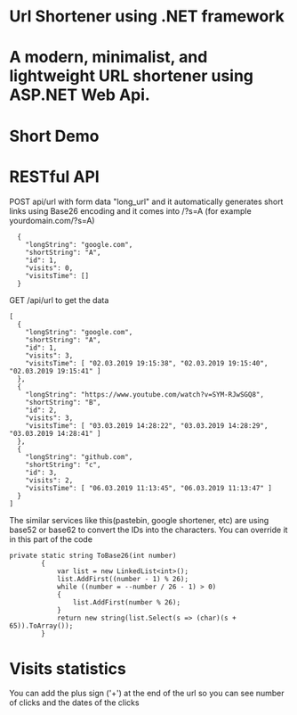 # Url Shortener using .NET framework

# A modern, minimalist, and lightweight URL shortener using ASP.NET Web Api.

# Short Demo


# RESTful API
POST api/url with form data "long_url" and it automatically generates short links using Base26 encoding and it comes into /?s=A (for example yourdomain.com/?s=A)
```
  {
    "longString": "google.com",
    "shortString": "A",
    "id": 1,
    "visits": 0,
    "visitsTime": []
  }
```
GET /api/url to get the data
```
[
  {
    "longString": "google.com",
    "shortString": "A",
    "id": 1,
    "visits": 3,
    "visitsTime": [ "02.03.2019 19:15:38", "02.03.2019 19:15:40", "02.03.2019 19:15:41" ]
  },
  {
    "longString": "https://www.youtube.com/watch?v=SYM-RJwSGQ8",
    "shortString": "B",
    "id": 2,
    "visits": 3,
    "visitsTime": [ "03.03.2019 14:28:22", "03.03.2019 14:28:29", "03.03.2019 14:28:41" ]
  },
  {
    "longString": "github.com",
    "shortString": "c",
    "id": 3,
    "visits": 2,
    "visitsTime": [ "06.03.2019 11:13:45", "06.03.2019 11:13:47" ]
  }
]
```

The similar services like this(pastebin, google shortener, etc) are using base52 or base62 to convert the IDs into the characters. You can override it in this part of the code
```
private static string ToBase26(int number)
        {
            var list = new LinkedList<int>();
            list.AddFirst((number - 1) % 26);
            while ((number = --number / 26 - 1) > 0)
            {
                list.AddFirst(number % 26);
            }
            return new string(list.Select(s => (char)(s + 65)).ToArray());
        }
```
# Visits statistics
You can add the plus sign ('+') at the end of the url so you can see number of clicks and the dates of the clicks



